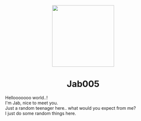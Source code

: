 <h1 align="center"><img src="https://github.com/Jab005.png" width="200px" height="auto"/></h1>
<h1 align="center">Jab005</h1>
Hellooooooo world..!<br>
I'm Jab, nice to meet you.<br>
Just a random teenager here.. what would you expect from me?<br>I just do some random things here.
